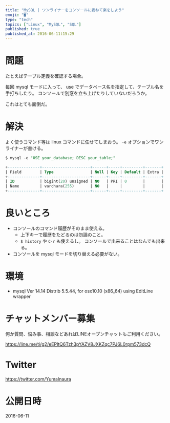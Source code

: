 ```yaml
---
title: "MySQL | ワンライナーをコンソールに委ねて楽をしよう"
emoji: "🖥"
type: "tech"
topics: ["Linux", "MySQL", "SQL"]
published: true
published_at: 2016-06-11t15:29
---
```


# 問題

たとえばテーブル定義を確認する場合。

毎回 mysql モードに入って、 use でデータベース名を指定して、テーブル名を手打ちしたり。
コンソールで別窓を立ち上げたりしていないだろうか。

これはとても面倒だ。

# 解決

よく使うコマンド等は  linux コマンドに任せてしまおう。
`-e` オプションでワンライナーが書ける。
 
```sql
$ mysql -e "USE your_database; DESC your_table;"

+--------------+---------------------+------+-----+---------+-------+
| Field        | Type                | Null | Key | Default | Extra |
+--------------+---------------------+------+-----+---------+-------+
| ID           | bigint(20) unsigned | NO   | PRI | 0       |       |
| Name         | varchara(255)       | NO   |     |         |       |
+--------------+---------------------+------+-----+---------+-------+
```

# 良いところ

- コンソールのコマンド履歴がそのまま使える。
  - 上下キーで履歴をたどるのは勿論のこと。
  - `$ history` や `C-r` も使えるし。 コンソールで出来ることはなんでも出来る。 
- コンソールを mysql モードを切り替える必要がない。

# 環境

- mysql  Ver 14.14 Distrib 5.5.44, for osx10.10 (x86_64) using  EditLine wrapper








<!-- Update From Qiita API -->

# チャットメンバー募集


何か質問、悩み事、相談などあればLINEオープンチャットもご利用ください。

https://line.me/ti/g2/eEPltQ6Tzh3pYAZV8JXKZqc7PJ6L0rpm573dcQ





# Twitter


https://twitter.com/YumaInaura


<!-- Update From Qiita API -->



# 公開日時

2016-06-11
